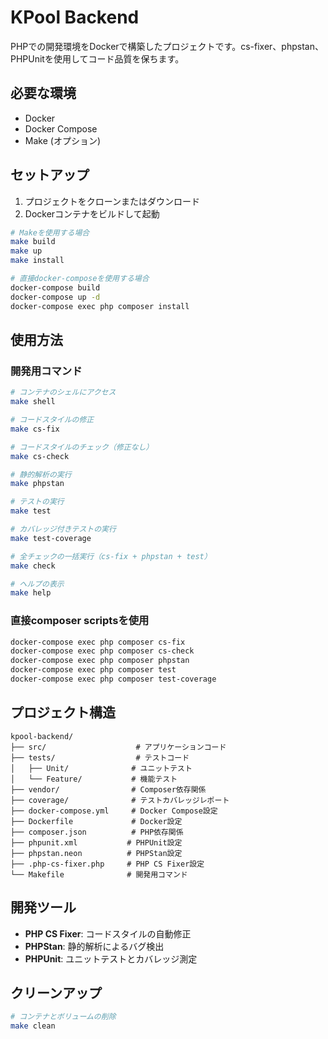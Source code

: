 # KPool Backend

PHPでの開発環境をDockerで構築したプロジェクトです。cs-fixer、phpstan、PHPUnitを使用してコード品質を保ちます。

## 必要な環境

- Docker
- Docker Compose
- Make (オプション)

## セットアップ

1. プロジェクトをクローンまたはダウンロード
2. Dockerコンテナをビルドして起動

```bash
# Makeを使用する場合
make build
make up
make install

# 直接docker-composeを使用する場合
docker-compose build
docker-compose up -d
docker-compose exec php composer install
```

## 使用方法

### 開発用コマンド

```bash
# コンテナのシェルにアクセス
make shell

# コードスタイルの修正
make cs-fix

# コードスタイルのチェック（修正なし）
make cs-check

# 静的解析の実行
make phpstan

# テストの実行
make test

# カバレッジ付きテストの実行
make test-coverage

# 全チェックの一括実行（cs-fix + phpstan + test）
make check

# ヘルプの表示
make help
```

### 直接composer scriptsを使用

```bash
docker-compose exec php composer cs-fix
docker-compose exec php composer cs-check
docker-compose exec php composer phpstan
docker-compose exec php composer test
docker-compose exec php composer test-coverage
```

## プロジェクト構造

```
kpool-backend/
├── src/                    # アプリケーションコード
├── tests/                  # テストコード
│   ├── Unit/              # ユニットテスト
│   └── Feature/           # 機能テスト
├── vendor/                # Composer依存関係
├── coverage/              # テストカバレッジレポート
├── docker-compose.yml     # Docker Compose設定
├── Dockerfile             # Docker設定
├── composer.json          # PHP依存関係
├── phpunit.xml           # PHPUnit設定
├── phpstan.neon          # PHPStan設定
├── .php-cs-fixer.php     # PHP CS Fixer設定
└── Makefile              # 開発用コマンド
```

## 開発ツール

- **PHP CS Fixer**: コードスタイルの自動修正
- **PHPStan**: 静的解析によるバグ検出
- **PHPUnit**: ユニットテストとカバレッジ測定

## クリーンアップ

```bash
# コンテナとボリュームの削除
make clean
```
